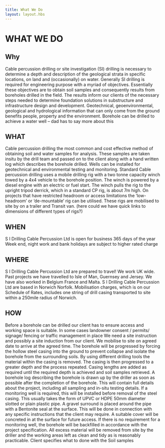 ```yaml
---
title: What We Do
layout: layout.hbs
---
```

# WHAT WE DO
## Why
Cable percussion drilling or site investigation (SI) drilling is necessary to determine a depth and description of the geological strata in specific locations, on land and (occasionally) on water.
Generally SI drilling is required for engineering purpose with a myriad of objectives. Essentially these objectives are to obtain soil samples and consequently results from boreholes drilled in the field.
The results inform our clients of the necessary steps needed to determine foundation solutions in substructure and infrastructure design and development.
Geotechnical, geoenvironmental, geological and hydrological information that can only come from the ground benefits people, property and the environment.
Borehole can be drilled to achieve a water well – dad has to say more about this

## WHAT
Cable percussion drilling the most common and cost effective method of obtaining soil and water samples for analysis. These samples are taken insitu by the drill team and passed on to the client along with a hand written log which describes the borehole drilled. Wells can be installed for geotechnical and environmental testing and monitoring.
Standard Cable percussion drilling uses a mobile drilling rig with a two tonne capacity winch towed by a 4x4 vehicle to the borehole position.
The winch is powered by a diesel engine with an electric or fuel start. The winch pulls the rig to the upright tripod derrick, which in a standard CP rig, is about 7m high.
On projects that have restricted headroom or access limitations the ‘low-headroom’ or ‘de-mountable’ rig can be utilised. These rigs are mobilised to site by on a trailer and Transit van.
(here could we have quick links to dimensions of different types of rigs?)
## WHEN
S I Drilling Cable Percussion Ltd is open for business 365 days of the year
Week end, night work and bank holidays are subject to higher rated charge

## WHERE
S I Drilling Cable Percussion Ltd are prepared to travel!
We work UK wide. Past projects we have travelled to Isle of Man, Guernsey and Jersey. We have also worked in Belgium France and Malta.
S I Drilling Cable Percussion Ltd are based in Norwich Norfolk.
Mobilisation charges, which is on our Schedule of Rates, includes one string of drill casing transported to site within a 250mile radius of Norwich.

## HOW
Before a borehole can be drilled our client has to ensure access and working space is suitable. In some cases landowner consent / permits/ signage/ fencing or traffic management in place
We need a site instruction and possibly a site induction from our client.
We mobilise to site on agreed date to arrive at the agreed time.
The borehole will be progressed by forcing the hollow steel casing into the ground to prevent collapse and isolate the borehole from the surrounding soils.
By using different drilling tools the material within the casing is removed. The casing is then progressed to a greater depth and the process repeated. Casing lengths are added as required until the required depth is achieved and soil samples retrieved.
A borehole log describing the borehole is drawn up by the driller as soon as possible after the completion of the borehole. This will contain full details about the project, including all sampling and in-situ testing details.
If a monitoring well is required, this will be installed before removal of the steel casing. This usually takes the form of UPVC or HDPE 50mm diameter slotted or plain plastic pipe.
A gravel surround is placed around the pipe with a Bentonite seal at the surface. This will be done in connection with any specific instructions that the client may require.
 A suitable cover will be concreted in at the surface for future access. If there is no requirement for a monitoring well, the borehole will be backfilled in accordance with the project specification.
All excess material will be removed from site by the driller and the working areas left as clean and tidy as is reasonably practicable.
Client specifies what to done with the Soil samples
